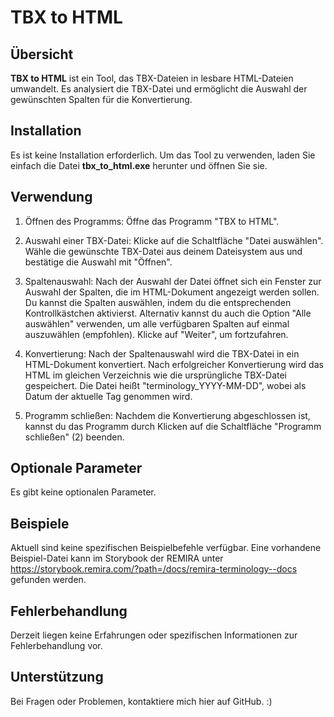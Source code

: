 # TBX to HTML

## Übersicht
**TBX to HTML** ist ein Tool, das TBX-Dateien in lesbare HTML-Dateien umwandelt. 
Es analysiert die TBX-Datei und ermöglicht die Auswahl der gewünschten Spalten für 
die Konvertierung.

## Installation
Es ist keine Installation erforderlich. Um das Tool zu verwenden, laden Sie 
einfach die Datei **tbx_to_html.exe** herunter und öffnen Sie sie.

## Verwendung
1. Öffnen des Programms:
       Öffne das Programm "TBX to HTML".

2. Auswahl einer TBX-Datei:
       Klicke auf die Schaltfläche "Datei auswählen".
       Wähle die gewünschte TBX-Datei aus deinem Dateisystem aus und bestätige die Auswahl mit "Öffnen".

3. Spaltenauswahl:
       Nach der Auswahl der Datei öffnet sich ein Fenster zur Auswahl der Spalten, die im HTML-Dokument angezeigt werden sollen.
       Du kannst die Spalten auswählen, indem du die entsprechenden Kontrollkästchen aktivierst.
       Alternativ kannst du auch die Option "Alle auswählen" verwenden, um alle verfügbaren Spalten auf einmal auszuwählen (empfohlen).
       Klicke auf "Weiter", um fortzufahren.

4. Konvertierung:
       Nach der Spaltenauswahl wird die TBX-Datei in ein HTML-Dokument konvertiert.
       Nach erfolgreicher Konvertierung wird das HTML im gleichen Verzeichnis wie die ursprüngliche TBX-Datei gespeichert. Die Datei heißt "terminology_YYYY-MM-DD", wobei als Datum der aktuelle Tag genommen wird.

5. Programm schließen:
       Nachdem die Konvertierung abgeschlossen ist, kannst du das Programm durch Klicken auf die Schaltfläche "Programm schließen" (2) beenden.

## Optionale Parameter
Es gibt keine optionalen Parameter.

## Beispiele
Aktuell sind keine spezifischen Beispielbefehle verfügbar. Eine vorhandene Beispiel-Datei 
kann im Storybook der REMIRA unter https://storybook.remira.com/?path=/docs/remira-terminology--docs 
gefunden werden.

## Fehlerbehandlung
Derzeit liegen keine Erfahrungen oder spezifischen Informationen zur Fehlerbehandlung vor.

## Unterstützung
Bei Fragen oder Problemen, kontaktiere mich hier auf GitHub. :)


